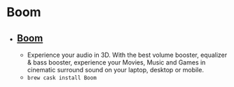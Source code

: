 # Boom
- [Boom](https://www.globaldelight.com/boom)
  - 
  - Experience your audio in 3D. With the best volume booster, equalizer & bass booster, experience your Movies, Music and Games in cinematic surround sound on your laptop, desktop or mobile.  
  - `brew cask install Boom`
